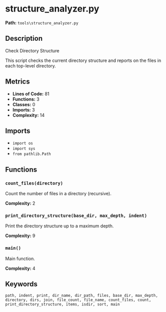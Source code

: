# structure_analyzer.py

**Path:** `tools\structure_analyzer.py`

## Description

Check Directory Structure

This script checks the current directory structure and reports on the files
in each top-level directory.

## Metrics

- **Lines of Code:** 81
- **Functions:** 3
- **Classes:** 0
- **Imports:** 3
- **Complexity:** 14

## Imports

- `import os`
- `import sys`
- `from pathlib.Path`

## Functions

### `count_files(directory)`

Count the number of files in a directory (recursive).

**Complexity:** 2

### `print_directory_structure(base_dir, max_depth, indent)`

Print the directory structure up to a maximum depth.

**Complexity:** 9

### `main()`

Main function.

**Complexity:** 4

## Keywords

`path, indent, print, dir_name, dir_path, files, base_dir, max_depth, directory, dirs, join, file_count, file_name, count_files, count, print_directory_structure, items, isdir, sort, main`

